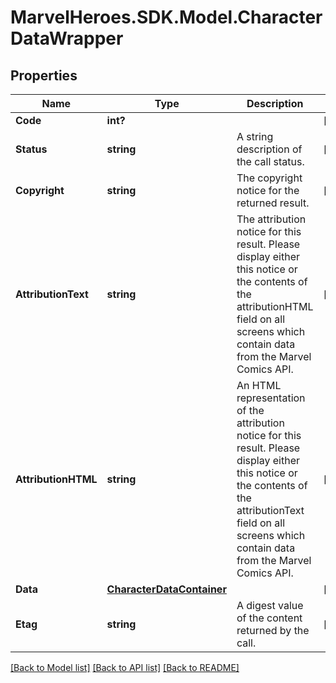 # MarvelHeroes.SDK.Model.CharacterDataWrapper
## Properties

Name | Type | Description | Notes
------------ | ------------- | ------------- | -------------
**Code** | **int?** |  | [optional] 
**Status** | **string** | A string description of the call status. | [optional] 
**Copyright** | **string** | The copyright notice for the returned result. | [optional] 
**AttributionText** | **string** | The attribution notice for this result.  Please display either this notice or the contents of the attributionHTML field on all screens which contain data from the Marvel Comics API. | [optional] 
**AttributionHTML** | **string** | An HTML representation of the attribution notice for this result.  Please display either this notice or the contents of the attributionText field on all screens which contain data from the Marvel Comics API. | [optional] 
**Data** | [**CharacterDataContainer**](CharacterDataContainer.md) |  | [optional] 
**Etag** | **string** | A digest value of the content returned by the call. | [optional] 

[[Back to Model list]](../README.md#documentation-for-models) [[Back to API list]](../README.md#documentation-for-api-endpoints) [[Back to README]](../README.md)

